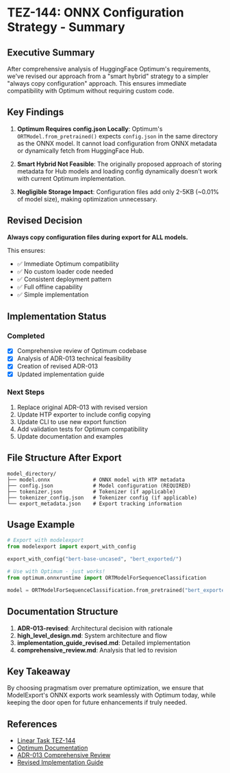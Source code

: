 # TEZ-144: ONNX Configuration Strategy - Summary

## Executive Summary

After comprehensive analysis of HuggingFace Optimum's requirements, we've revised our approach from a "smart hybrid" strategy to a simpler "always copy configuration" approach. This ensures immediate compatibility with Optimum without requiring custom code.

## Key Findings

1. **Optimum Requires config.json Locally**: Optimum's `ORTModel.from_pretrained()` expects `config.json` in the same directory as the ONNX model. It cannot load configuration from ONNX metadata or dynamically fetch from HuggingFace Hub.

2. **Smart Hybrid Not Feasible**: The originally proposed approach of storing metadata for Hub models and loading config dynamically doesn't work with current Optimum implementation.

3. **Negligible Storage Impact**: Configuration files add only 2-5KB (~0.01% of model size), making optimization unnecessary.

## Revised Decision

**Always copy configuration files during export for ALL models.**

This ensures:
- ✅ Immediate Optimum compatibility
- ✅ No custom loader code needed
- ✅ Consistent deployment pattern
- ✅ Full offline capability
- ✅ Simple implementation

## Implementation Status

### Completed
- [x] Comprehensive review of Optimum codebase
- [x] Analysis of ADR-013 technical feasibility
- [x] Creation of revised ADR-013
- [x] Updated implementation guide

### Next Steps
1. Replace original ADR-013 with revised version
2. Update HTP exporter to include config copying
3. Update CLI to use new export function
4. Add validation tests for Optimum compatibility
5. Update documentation and examples

## File Structure After Export

```
model_directory/
├── model.onnx              # ONNX model with HTP metadata
├── config.json             # Model configuration (REQUIRED)
├── tokenizer.json          # Tokenizer (if applicable)
├── tokenizer_config.json   # Tokenizer config (if applicable)
└── export_metadata.json    # Export tracking information
```

## Usage Example

```python
# Export with modelexport
from modelexport import export_with_config

export_with_config("bert-base-uncased", "bert_exported/")

# Use with Optimum - just works!
from optimum.onnxruntime import ORTModelForSequenceClassification

model = ORTModelForSequenceClassification.from_pretrained("bert_exported/")
```

## Documentation Structure

1. **ADR-013-revised**: Architectural decision with rationale
2. **high_level_design.md**: System architecture and flow
3. **implementation_guide_revised.md**: Detailed implementation
4. **comprehensive_review.md**: Analysis that led to revision

## Key Takeaway

By choosing pragmatism over premature optimization, we ensure that ModelExport's ONNX exports work seamlessly with Optimum today, while keeping the door open for future enhancements if truly needed.

## References

- [Linear Task TEZ-144](https://linear.app/...)
- [Optimum Documentation](https://huggingface.co/docs/optimum)
- [ADR-013 Comprehensive Review](./ADR-013-comprehensive-review.md)
- [Revised Implementation Guide](./implementation_guide_revised.md)